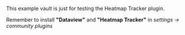 This example vault is just for testing the Heatmap Tracker plugin.

Remember to install **"Dataview"** and **"Heatmap Tracker"** in *settings -> community plugins*